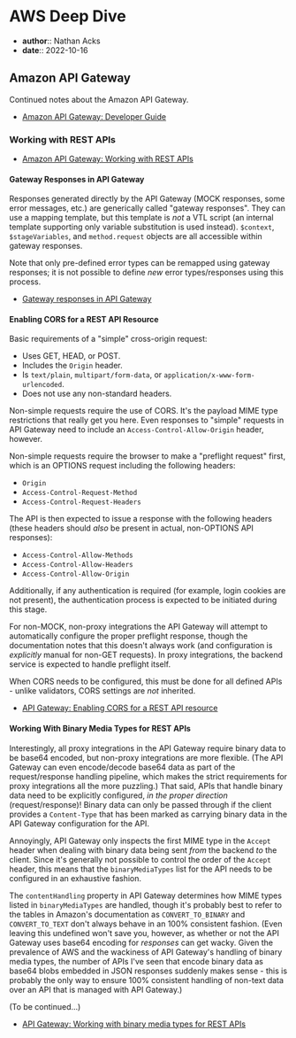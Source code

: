 # AWS Deep Dive

* **author**:: Nathan Acks
* **date**:: 2022-10-16

## Amazon API Gateway

Continued notes about the Amazon API Gateway.

* [Amazon API Gateway: Developer Guide](https://docs.aws.amazon.com/apigateway/latest/developerguide/welcome.html)

### Working with REST APIs

* [Amazon API Gateway: Working with REST APIs](https://docs.aws.amazon.com/apigateway/latest/developerguide/apigateway-rest-api.html)

#### Gateway Responses in API Gateway

Responses generated directly by the API Gateway (MOCK responses, some error messages, etc.) are generically called "gateway responses". They can use a mapping template, but this template is *not* a VTL script (an internal template supporting only variable substitution is used instead). `$context`, `$stageVariables`, and `method.request` objects are all accessible within gateway responses.

Note that only pre-defined error types can be remapped using gateway responses; it is not possible to define *new* error types/responses using this process.

* [Gateway responses in API Gateway](https://docs.aws.amazon.com/apigateway/latest/developerguide/api-gateway-gatewayResponse-definition.html)

#### Enabling CORS for a REST API Resource

Basic requirements of a "simple" cross-origin request:

* Uses GET, HEAD, or POST.
* Includes the `Origin` header.
* Is `text/plain`, `multipart/form-data`, or `application/x-www-form-urlencoded`.
* Does not use any non-standard headers.

Non-simple requests require the use of CORS. It's the payload MIME type restrictions that really get you here. Even responses to "simple" requests in API Gateway need to include an `Access-Control-Allow-Origin` header, however.

Non-simple requests require the browser to make a "preflight request" first, which is an OPTIONS request including the following headers:

* `Origin`
* `Access-Control-Request-Method`
* `Access-Control-Request-Headers`

The API is then expected to issue a response with the following headers (these headers should *also* be present in actual, non-OPTIONS API responses):

* `Access-Control-Allow-Methods`
* `Access-Control-Allow-Headers`
* `Access-Control-Allow-Origin`

Additionally, if any authentication is required (for example, login cookies are not present), the authentication process is expected to be initiated during this stage.

For non-MOCK, non-proxy integrations the API Gateway will attempt to automatically configure the proper preflight response, though the documentation notes that this doesn't always work (and configuration is *explicitly* manual for non-GET requests). In proxy integrations, the backend service is expected to handle preflight itself.

When CORS needs to be configured, this must be done for all defined APIs - unlike validators, CORS settings are *not* inherited.

* [API Gateway: Enabling CORS for a REST API resource](https://docs.aws.amazon.com/apigateway/latest/developerguide/how-to-cors.html)

#### Working With Binary Media Types for REST APIs

Interestingly, all proxy integrations in the API Gateway require binary data to be base64 encoded, but non-proxy integrations are more flexible. (The API Gateway can even encode/decode base64 data as part of the request/response handling pipeline, which makes the strict requirements for proxy integrations all the more puzzling.) That said, APIs that handle binary data need to be explicitly configured, *in the proper direction* (request/response)! Binary data can only be passed through if the client provides a `Content-Type` that has been marked as carrying binary data in the API Gateway configuration for the API.

Annoyingly, API Gateway only inspects the first MIME type in the `Accept` header when dealing with binary data being sent *from* the backend *to* the client. Since it's generally not possible to control the order of the `Accept` header, this means that the `binaryMediaTypes` list for the API needs to be configured in an exhaustive fashion.

The `contentHandling` property in API Gateway determines how MIME types listed in `binaryMediaTypes` are handled, though it's probably best to refer to the tables in Amazon's documentation as `CONVERT_TO_BINARY` and `CONVERT_TO_TEXT` don't always behave in an 100% consistent fashion. (Even leaving this undefined won't save you, however, as whether or not the API Gateway uses base64 encoding for *responses* can get wacky. Given the prevalence of AWS and the wackiness of API Gateway's handling of binary media types, the number of APIs I've seen that encode binary data as base64 blobs embedded in JSON responses suddenly makes sense - this is probably the only way to ensure 100% consistent handling of non-text data over an API that is managed with API Gateway.)

(To be continued…)

* [API Gateway: Working with binary media types for REST APIs](https://docs.aws.amazon.com/apigateway/latest/developerguide/api-gateway-payload-encodings.html)
